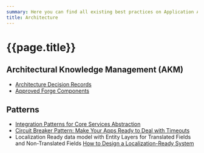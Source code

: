 ```yaml
---
summary: Here you can find all existing best practices on Application Architecture.
title: Architecture
---
```

# {{page.title}}

<!--* TOC
{:toc}
-->
## Architectural Knowledge Management (AKM)

* [Architecture Decision Records]
* [Approved Forge Components]

## Patterns

* [Integration Patterns for Core Services Abstraction]
* [Circuit Breaker Pattern: Make Your Apps Ready to Deal with Timeouts]
* Localization Ready data model with Entity Layers for Translated Fields and Non-Translated Fields [How to Design a Localization-Ready System]

[Architecture Decision Records]: ../adr/intro.md
[Approved Forge Components]: ../forge-components.md
[Integration Patterns for Core Services Abstraction]: https://success.outsystems.com/Support/Enterprise_Customers/Maintenance_and_Operations/Designing_the_Architecture_of_Your_OutSystems_Applications/05_Integration_Patterns_for_Core_Services_Abstraction
[Circuit Breaker Pattern: Make Your Apps Ready to Deal with Timeouts]: https://www.outsystems.com/blog/posts/circuit-breaker-pattern/
[How to Design a Localization-Ready System]: https://vertabelo.com/blog/data-modeling-for-multiple-languages-how-to-design-a-localization-ready-system/
